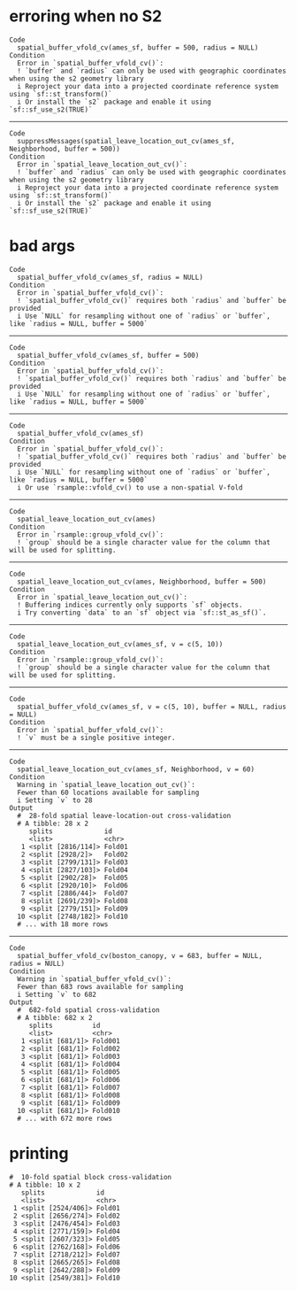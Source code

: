 # erroring when no S2

    Code
      spatial_buffer_vfold_cv(ames_sf, buffer = 500, radius = NULL)
    Condition
      Error in `spatial_buffer_vfold_cv()`:
      ! `buffer` and `radius` can only be used with geographic coordinates when using the s2 geometry library
      i Reproject your data into a projected coordinate reference system using `sf::st_transform()`
      i Or install the `s2` package and enable it using `sf::sf_use_s2(TRUE)`

---

    Code
      suppressMessages(spatial_leave_location_out_cv(ames_sf, Neighborhood, buffer = 500))
    Condition
      Error in `spatial_leave_location_out_cv()`:
      ! `buffer` and `radius` can only be used with geographic coordinates when using the s2 geometry library
      i Reproject your data into a projected coordinate reference system using `sf::st_transform()`
      i Or install the `s2` package and enable it using `sf::sf_use_s2(TRUE)`

# bad args

    Code
      spatial_buffer_vfold_cv(ames_sf, radius = NULL)
    Condition
      Error in `spatial_buffer_vfold_cv()`:
      ! `spatial_buffer_vfold_cv()` requires both `radius` and `buffer` be provided
      i Use `NULL` for resampling without one of `radius` or `buffer`, like `radius = NULL, buffer = 5000`

---

    Code
      spatial_buffer_vfold_cv(ames_sf, buffer = 500)
    Condition
      Error in `spatial_buffer_vfold_cv()`:
      ! `spatial_buffer_vfold_cv()` requires both `radius` and `buffer` be provided
      i Use `NULL` for resampling without one of `radius` or `buffer`, like `radius = NULL, buffer = 5000`

---

    Code
      spatial_buffer_vfold_cv(ames_sf)
    Condition
      Error in `spatial_buffer_vfold_cv()`:
      ! `spatial_buffer_vfold_cv()` requires both `radius` and `buffer` be provided
      i Use `NULL` for resampling without one of `radius` or `buffer`, like `radius = NULL, buffer = 5000`
      i Or use `rsample::vfold_cv() to use a non-spatial V-fold

---

    Code
      spatial_leave_location_out_cv(ames)
    Condition
      Error in `rsample::group_vfold_cv()`:
      ! `group` should be a single character value for the column that will be used for splitting.

---

    Code
      spatial_leave_location_out_cv(ames, Neighborhood, buffer = 500)
    Condition
      Error in `spatial_leave_location_out_cv()`:
      ! Buffering indices currently only supports `sf` objects.
      i Try converting `data` to an `sf` object via `sf::st_as_sf()`.

---

    Code
      spatial_leave_location_out_cv(ames_sf, v = c(5, 10))
    Condition
      Error in `rsample::group_vfold_cv()`:
      ! `group` should be a single character value for the column that will be used for splitting.

---

    Code
      spatial_buffer_vfold_cv(ames_sf, v = c(5, 10), buffer = NULL, radius = NULL)
    Condition
      Error in `spatial_buffer_vfold_cv()`:
      ! `v` must be a single positive integer.

---

    Code
      spatial_leave_location_out_cv(ames_sf, Neighborhood, v = 60)
    Condition
      Warning in `spatial_leave_location_out_cv()`:
      Fewer than 60 locations available for sampling
      i Setting `v` to 28
    Output
      #  28-fold spatial leave-location-out cross-validation 
      # A tibble: 28 x 2
         splits             id    
         <list>             <chr> 
       1 <split [2816/114]> Fold01
       2 <split [2928/2]>   Fold02
       3 <split [2799/131]> Fold03
       4 <split [2827/103]> Fold04
       5 <split [2902/28]>  Fold05
       6 <split [2920/10]>  Fold06
       7 <split [2886/44]>  Fold07
       8 <split [2691/239]> Fold08
       9 <split [2779/151]> Fold09
      10 <split [2748/182]> Fold10
      # ... with 18 more rows

---

    Code
      spatial_buffer_vfold_cv(boston_canopy, v = 683, buffer = NULL, radius = NULL)
    Condition
      Warning in `spatial_buffer_vfold_cv()`:
      Fewer than 683 rows available for sampling
      i Setting `v` to 682
    Output
      #  682-fold spatial cross-validation 
      # A tibble: 682 x 2
         splits          id     
         <list>          <chr>  
       1 <split [681/1]> Fold001
       2 <split [681/1]> Fold002
       3 <split [681/1]> Fold003
       4 <split [681/1]> Fold004
       5 <split [681/1]> Fold005
       6 <split [681/1]> Fold006
       7 <split [681/1]> Fold007
       8 <split [681/1]> Fold008
       9 <split [681/1]> Fold009
      10 <split [681/1]> Fold010
      # ... with 672 more rows

# printing

    #  10-fold spatial block cross-validation 
    # A tibble: 10 x 2
       splits             id    
       <list>             <chr> 
     1 <split [2524/406]> Fold01
     2 <split [2656/274]> Fold02
     3 <split [2476/454]> Fold03
     4 <split [2771/159]> Fold04
     5 <split [2607/323]> Fold05
     6 <split [2762/168]> Fold06
     7 <split [2718/212]> Fold07
     8 <split [2665/265]> Fold08
     9 <split [2642/288]> Fold09
    10 <split [2549/381]> Fold10

